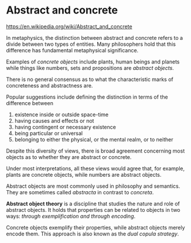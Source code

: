 # Abstract and concrete

https://en.wikipedia.org/wiki/Abstract_and_concrete

In metaphysics, the distinction between abstract and concrete refers to a divide between two types of entities. Many philosophers hold that this difference has fundamental metaphysical significance.

Examples of *concrete objects* include plants, human beings and planets while things like numbers, sets and propositions are *abstract objects*.

There is no general consensus as to what the characteristic marks of concreteness and abstractness are.

Popular suggestions include defining the distinction in terms of the difference between
1. existence inside or outside space-time
2. having causes and effects or not
3. having contingent or necessary existence
4. being particular or universal
5. belonging to either the physical, or the mental realm, or to neither

Despite this diversity of views, there is broad agreement concerning most objects as to whether they are abstract or concrete.

Under most interpretations, all these views would agree that, for example, plants are concrete objects, while numbers are abstract objects.

Abstract objects are most commonly used in philosophy and semantics. They are sometimes called *abstracta* in contrast to *concreta*.

**Abstract object theory** is a discipline that studies the nature and role of abstract objects. It holds that properties can be related to objects in two ways: *through exemplification and through encoding*.

Concrete objects exemplify their properties, while abstract objects merely encode them. This approach is also known as the *dual copula strategy*.
